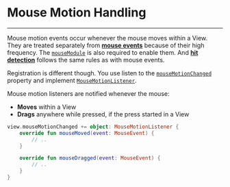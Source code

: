 # Mouse Motion Handling
-----------------------

Mouse motion events occur whenever the mouse moves within a View. They are treated separately from [**mouse events**](mouse.md)
because of their high frequency. The [`mouseModule`](mouse.md) is also required to enable them. And [**hit detection**](mouse.md) follows
the same rules as with mouse events.

Registration is different though. You use listen to the [`mouseMotionChanged`]() property and implement [`MouseMotionListener`]().

Mouse motion listeners are notified whenever the mouse:
- **Moves** within a View
- **Drags** anywhere while pressed, if the press started in a View

```kotlin
view.mouseMotionChanged += object: MouseMotionListener {
    override fun mouseMoved(event: MouseEvent) {
        // ..
    }

    override fun mouseDragged(event: MouseEvent) {
        // ..
    }
}
```
 